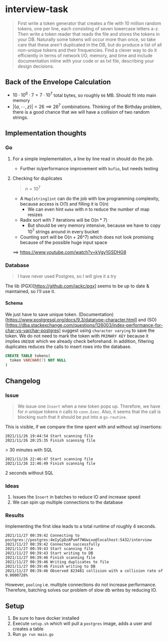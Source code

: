 # interview-task

> First write a token generator that creates a file with 10 million random tokens, one per line, each consisting of seven lowercase letters a-z. Then write a token reader that reads the file and stores the tokens in your DB. Naturally some tokens will occur more than once, so take care that these aren't duplicated in the DB, but do produce a list of all non-unique tokens and their frequencies. Find a clever way to do it efficiently in terms of network I/O, memory, and time and include documentation inline with your code or as txt file, describing your design decisions.

## Back of the Envelope Calculation

- $10 \cdot 10^6 \cdot 7 = 7 \cdot 10^7$ total bytes, so roughly `66` MB. Should fit into main memory
- $|\{a,\cdots,z\}| = 26 \implies 26^7$ combinations. Thinking of the Birthday problem, there is a good chance that we will have a collision of two random strings.

## Implementation thoughts

### Go

1. For a simple implementation, a line by line read in should do the job.
     - Further io/performance improvement with `bufio`, but needs testing
2. Checking for duplicates

      > $n = 10^7$

     - A `Map[string]int` can do the job with low programming complexity, because access is O(1) and filling it is O(n)
       - We can even hint `make` with $n$ to reduce the number of map resizes
     - Radix sort with 7 iterations will be O(n * 7)
       - But should be very memory intensive, because we have to copy $10^7$ strings around in every bucket
     - Counting sort will be O(n + 26^7) which does not look promising because of the possible huge input space

     $\implies$ https://www.youtube.com/watch?v=kVgy1GSDHG8
  
### Database
  
> I have never used Postgres, so I will give it a try

The lib (PGX)[https://github.com/jackc/pgx] seems to be up to date & maintained, so I'll use it.

#### Schema

We just have to save unique token. (Documentation)[https://www.postgresql.org/docs/9.3/datatype-character.html] and (SO)[https://dba.stackexchange.com/questions/126003/index-performance-for-char-vs-varchar-postgres] suggest using `character varying` to save the token. We do not need to mark the token with `PRIMARY KEY` because it implies `UNIQUE` which we already check beforehand. In addition, filtering duplicates reduces the calls to insert rows into the database.

```sql
CREATE TABLE tokens(
  token VARCHAR(7) NOT NULL
)
```

## Changelog

### Issue

> We issue one `Insert` when a new token pops up. Therefore, we have for $n$ unique tokens $n$ calls to `conn.Exec`. Also, it seems that the call is blocking such that it should be put into a `go-routine`.

This is visible, if we compare the time spent with and without sql insertions:

```
2021/11/26 19:44:54 Start scanning file
2021/11/26 20:25:35 Finish scanning file
```

$>$ 30 minutes with SQL

```
2021/11/26 22:46:47 Start scanning file
2021/11/26 22:46:49 Finish scanning file
```
2 seconds without SQL

### Ideas

1. Issues the `Insert` in batches to reduce IO and increase speed
2. We can spin up multiple connections to the database

### Results

Implementing the first idea leads to a total runtime of roughly 4 seconds.

```
2021/11/27 00:39:42 Connecting to postgres://postgres:4eIyCpDzAPumf7WUwixo@localhost:5432/interview
2021/11/27 00:39:42 Connected successfully
2021/11/27 00:39:43 Start scanning file
2021/11/27 00:39:43 Start writing to DB
2021/11/27 00:39:46 Finish scanning file
2021/11/27 00:39:46 Writing duplicates to file
2021/11/27 00:39:46 Finish writing to DB
2021/11/27 00:39:46 Observed 823481 collision with a collision rate of 0.0000728%
```

However, `pooling` i.e. multiple connections do not increase performance. Therefore, batching solves our problem of slow db writes by reducing IO.

## Setup

1. Be sure to have docker installed
2. Execute `setup.sh` which will pull a `postgres` image, adds a user and creates a table
3. Run `go run main.go`